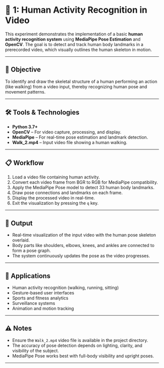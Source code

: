 # 🎯 1: Human Activity Recognition in Video

This experiment demonstrates the implementation of a basic **human activity recognition system** using **MediaPipe Pose Estimation** and **OpenCV**. The goal is to detect and track human body landmarks in a prerecorded video, which visually outlines the human skeleton in motion.

---

## 🧪 Objective

To identify and draw the skeletal structure of a human performing an action (like walking) from a video input, thereby recognizing human pose and movement patterns.

---

## 🛠️ Tools & Technologies

- **Python 3.7+**
- **OpenCV** – For video capture, processing, and display.
- **MediaPipe** – For real-time pose estimation and landmark detection.
- **Walk_2.mp4** – Input video file showing a human walking.

---

## 📋 Workflow

1. Load a video file containing human activity.
2. Convert each video frame from BGR to RGB for MediaPipe compatibility.
3. Apply the MediaPipe Pose model to detect 33 human body landmarks.
4. Draw pose connections and landmarks on each frame.
5. Display the processed video in real-time.
6. Exit the visualization by pressing the `q` key.

---

## 🎥 Output

- Real-time visualization of the input video with the human pose skeleton overlaid.
- Body parts like shoulders, elbows, knees, and ankles are connected to form a pose graph.
- The system continuously updates the pose as the video progresses.

---

## 📌 Applications

- Human activity recognition (walking, running, sitting)
- Gesture-based user interfaces
- Sports and fitness analytics
- Surveillance systems
- Animation and motion tracking

---

## ⚠️ Notes

- Ensure the `Walk_2.mp4` video file is available in the project directory.
- The accuracy of pose detection depends on lighting, clarity, and visibility of the subject.
- MediaPipe Pose works best with full-body visibility and upright poses.

---
